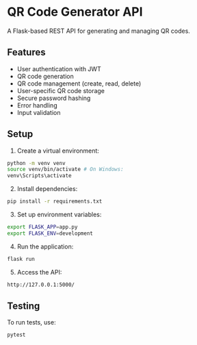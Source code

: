 # QR Code Generator API

A Flask-based REST API for generating and managing QR codes.

## Features

- User authentication with JWT
- QR code generation
- QR code management (create, read, delete)
- User-specific QR code storage
- Secure password hashing
- Error handling
- Input validation

## Setup

1. Create a virtual environment:
```bash
python -m venv venv
source venv/bin/activate # On Windows: 
venv\Scripts\activate
```

2. Install dependencies:
```bash
pip install -r requirements.txt
```

3. Set up environment variables:
```bash
export FLASK_APP=app.py
export FLASK_ENV=development
```

4. Run the application:
```bash
flask run
```

5. Access the API:
```bash
http://127.0.0.1:5000/
```

## Testing

To run tests, use:
```bash
pytest
```


